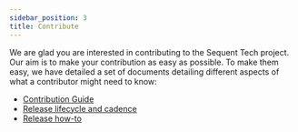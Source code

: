 ```yaml
---
sidebar_position: 3
title: Contribute
---
```


We are glad you are interested in contributing to the Sequent Tech project. Our
aim is to make your contribution as easy as possible. To make them easy, we have
detailed a set of documents detailing different aspects of what a contributor
might need to know:

- [Contribution Guide](contribute-guide.md)
- [Release lifecycle and cadence](release-lifecycle.md)
- [Release how-to](release-howto.md)